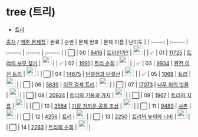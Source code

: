 # tree (트리)

- <a href="./tree.md">트리</a>

[출처](https://github.com/tony9402/baekjoon) /
[백준 문제집](https://www.acmicpc.net/workbook/view/7645)
| 완료 | 순번 | 문제 번호 | 문제 이름 | 난이도 |
| :-----: | :-----: | :-----: | :-----: | :-----: |
| ⬜️ | 00 | <a href="https://www.acmicpc.net/problem/6416" target="_blank">6416</a> | <a href="../solution/6416.js" target="_blank">트리인가?</a> | <img height="25px" width="25px" src="https://static.solved.ac/tier_small/0.svg"/> |
| ✅ | 01 | <a href="https://www.acmicpc.net/problem/11725" target="_blank">11725</a> | <a href="../solution/11725.js" target="_blank">트리의 부모 찾기</a> | <img height="25px" width="25px" src="https://static.solved.ac/tier_small/9.svg"/> |
| ✅ | 02 | <a href="https://www.acmicpc.net/problem/1991" target="_blank">1991</a> | <a href="../solution/1991.js" target="_blank">트리 순회</a> | <img height="25px" width="25px" src="https://static.solved.ac/tier_small/10.svg"/> |
| ✅ | 03 | <a href="https://www.acmicpc.net/problem/9934" target="_blank">9934</a> | <a href="../solution/9934.js" target="_blank">완전 이진 트리</a> | <img height="25px" width="25px" src="https://static.solved.ac/tier_small/10.svg"/> |
| ⬜️ | 04 | <a href="https://www.acmicpc.net/problem/14675" target="_blank">14675</a> | <a href="../solution/14675.js" target="_blank">단절점과 단절선</a> | <img height="25px" width="25px" src="https://static.solved.ac/tier_small/10.svg"/> |
| ✅ | 05 | <a href="https://www.acmicpc.net/problem/1068" target="_blank">1068</a> | <a href="../solution/1068.js" target="_blank">트리</a> | <img height="25px" width="25px" src="https://static.solved.ac/tier_small/11.svg"/> |
| ⬜️ | 06 | <a href="https://www.acmicpc.net/problem/5639" target="_blank">5639</a> | <a href="../solution/5639.js" target="_blank">이진 검색 트리</a> | <img height="25px" width="25px" src="https://static.solved.ac/tier_small/11.svg"/> |
| ⬜️ | 07 | <a href="https://www.acmicpc.net/problem/17073" target="_blank">17073</a> | <a href="../solution/17073.js" target="_blank">나무 위의 빗물</a> | <img height="25px" width="25px" src="https://static.solved.ac/tier_small/11.svg"/> |
| ⬜️ | 08 | <a href="https://www.acmicpc.net/problem/20924" target="_blank">20924</a> | <a href="../solution/20924.js" target="_blank">트리의 기둥과 가지</a> | <img height="25px" width="25px" src="https://static.solved.ac/tier_small/11.svg"/> |
| ⬜️ | 09 | <a href="https://www.acmicpc.net/problem/1967" target="_blank">1967</a> | <a href="../solution/1967.js" target="_blank">트리의 지름</a> | <img height="25px" width="25px" src="https://static.solved.ac/tier_small/12.svg"/> |
| ⬜️ | 10 | <a href="https://www.acmicpc.net/problem/3584" target="_blank">3584</a> | <a href="../solution/3584.js" target="_blank">가장 가까운 공통 조상</a> | <img height="25px" width="25px" src="https://static.solved.ac/tier_small/12.svg"/> |
| ⬜️ | 11 | <a href="https://www.acmicpc.net/problem/9489" target="_blank">9489</a> | <a href="../solution/9489.js" target="_blank">사촌</a> | <img height="25px" width="25px" src="https://static.solved.ac/tier_small/12.svg"/> |
| ⬜️ | 12 | <a href="https://www.acmicpc.net/problem/4256" target="_blank">4256</a> | <a href="../solution/4256.js" target="_blank">트리</a> | <img height="25px" width="25px" src="https://static.solved.ac/tier_small/14.svg"/> |
| ⬜️ | 13 | <a href="https://www.acmicpc.net/problem/2250" target="_blank">2250</a> | <a href="../solution/2250.js" target="_blank">트리의 높이와 너비</a> | <img height="25px" width="25px" src="https://static.solved.ac/tier_small/14.svg"/> |
| ⬜️ | 14 | <a href="https://www.acmicpc.net/problem/2263" target="_blank">2263</a> | <a href="../solution/2263.js" target="_blank">트리의 순회</a> | <img height="25px" width="25px" src="https://static.solved.ac/tier_small/15.svg"/> |
